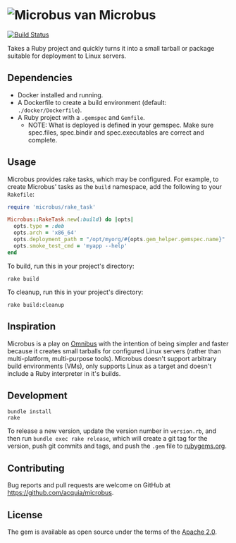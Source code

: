 # ![Microbus van](https://cloud.githubusercontent.com/assets/202230/13436627/d753eb9a-dfa5-11e5-8e97-ec3db22846e4.png) Microbus

[![Build Status](https://travis-ci.org/acquia/microbus.svg?branch=master)](https://travis-ci.org/acquia/microbus)

Takes a Ruby project and quickly turns it into a small tarball or package suitable for
deployment to Linux servers.

## Dependencies

  - Docker installed and running.
  - A Dockerfile to create a build environment (default: `./docker/Dockerfile`).
  - A Ruby project with a `.gemspec` and `Gemfile`.
    * NOTE: What is deployed is defined in your gemspec. Make sure spec.files,
      spec.bindir and spec.executables are correct and complete.

## Usage

Microbus provides rake tasks, which may be configured. For example, to create
Microbus' tasks as the `build` namespace, add the following to your `Rakefile`:

```ruby
require 'microbus/rake_task'

Microbus::RakeTask.new(:build) do |opts|
  opts.type = :deb
  opts.arch = 'x86_64'
  opts.deployment_path = "/opt/myorg/#{opts.gem_helper.gemspec.name}"
  opts.smoke_test_cmd = 'myapp --help'
end
```

To build, run this in your project's directory:

```
rake build
```

To cleanup, run this in your project's directory:

```
rake build:cleanup
```

## Inspiration

Microbus is a play on [Omnibus](https://github.com/chef/omnibus) with the
intention of being simpler and faster because it creates small tarballs for
configured Linux servers (rather than multi-platform, multi-purpose tools).
Microbus doesn't support arbitrary build environments (VMs), only supports Linux
as a target and doesn't include a Ruby interpreter in it's builds.

## Development

```
bundle install
rake
```

To release a new version, update the version number in `version.rb`, and then
run `bundle exec rake release`, which will create a git tag for the version,
push git commits and tags, and push the `.gem` file to
[rubygems.org](https://rubygems.org).

## Contributing

Bug reports and pull requests are welcome on GitHub at
https://github.com/acquia/microbus.


## License

The gem is available as open source under the terms of the
[Apache 2.0](http://opensource.org/licenses/MIT).
